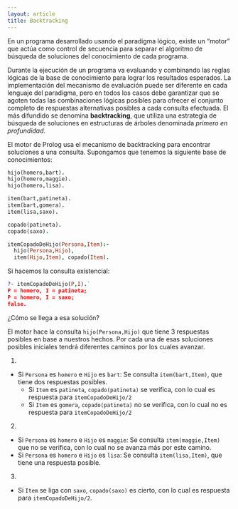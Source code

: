 ```yaml
---
layout: article
title: Backtracking
---
```


En un programa desarrollado usando el paradigma lógico, existe un “motor” que actúa como control de secuencia para separar el algoritmo de búsqueda de soluciones del conocimiento de cada programa.

Durante la ejecución de un programa va evaluando y combinando las reglas lógicas de la base de conocimiento para lograr los resultados esperados. La implementación del mecanismo de evaluación puede ser diferente en cada lenguaje del paradigma, pero en todos los casos debe garantizar que se agoten todas las combinaciones lógicas posibles para ofrecer el conjunto completo de respuestas alternativas posibles a cada consulta efectuada. El más difundido se denomina **backtracking**, que utiliza una estrategia de búsqueda de soluciones en estructuras de árboles denominada *primero en profundidad*.

El motor de Prolog usa el mecanismo de backtracking para encontrar soluciones a una consulta. Supongamos que tenemos la siguiente base de conocimientos:

```Prolog
hijo(homero,bart).
hijo(homero,maggie).
hijo(homero,lisa).

item(bart,patineta).
item(bart,gomera).
item(lisa,saxo).

copado(patineta).
copado(saxo).

itemCopadoDeHijo(Persona,Item):- 
  hijo(Persona,Hijo),
  item(Hijo,Item), copado(Item).
```

Si hacemos la consulta existencial:

```Prolog
?- itemCopadoDeHijo(P,I).`
P = homero, I = patineta;
P = homero, I = saxo;
false.
```

¿Cómo se llega a esa solución?

El motor hace la consulta `hijo(Persona,Hijo)` que tiene 3 respuestas posibles en base a nuestros hechos. Por cada una de esas soluciones posibles iniciales tendrá diferentes caminos por los cuales avanzar.

1)

- Si `Persona` es `homero` e `Hijo` es `bart`: Se consulta `item(bart,Item)`, que tiene dos respuestas posibles.
  - Si `Item` es `patineta`, `copado(patineta)` se verifica, con lo cual es respuesta para `itemCopadoDeHijo/2`
  - Si `Item` es `gomera`, `copado(patineta)` no se verifica, con lo cual no es respuesta para `itemCopadoDeHijo/2`

2)

- Si `Persona` es `homero` e `Hijo` es `maggie`: Se consulta `item(maggie,Item)` que no se verifica, con lo cual no se avanza más por este camino.
- Si `Persona` es `homero` e `Hijo` es `lisa`: Se consulta `item(lisa,Item)`, que tiene una respuesta posible.

3)

- Si `Item` se liga con `saxo`, `copado(saxo)` es cierto, con lo cual es respuesta para `itemCopadoDeHijo/2`.
